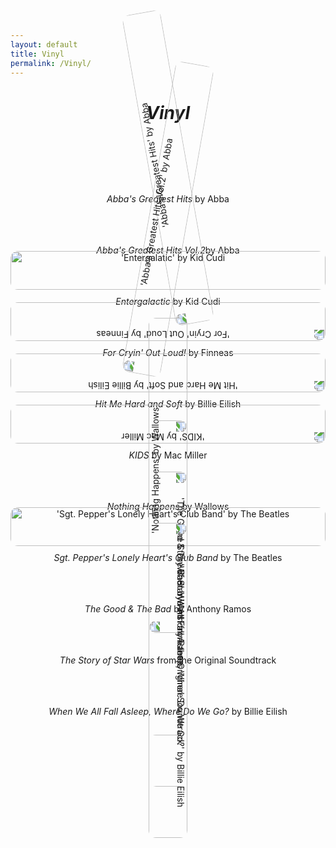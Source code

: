 ```yaml
---
layout: default
title: Vinyl
permalink: /Vinyl/
---
```


<div style="text-align: center;">
	<h1 style="margin-top: 40px; margin-bottom: 40px"><i>Vinyl </i></h1>

<div style="display: grid; grid-template-columns: repeat(auto-fit, minmax(250px, 1fr)); gap:20px;">


<a href="/abba1/" style="text-align: center; text-decoration: none;">
	<img src="/assets/images/vinyl-abba1.png" alt="'Abba's Greatest Hits' by Abba" style="width: 100%; border-radius: 12px; transform: rotate(260deg);">
	<p style="margin-top: 10px;"><i> Abba's Greatest Hits</i> by Abba</p>
</a>


<a href="/abba2/" style="text-align: center; text-decoration: none;">
	<img src="/assets/images/vinyl-abba2.png" alt="'Abba's Greatest Hits Vol.2' by Abba" style="width: 100%; border-radius: 12px; transform: rotate(280deg)">
	<p style="margin-top: 10px;"><i> Abba's Greatest Hits Vol.2</i>by Abba</p>
</a>

<a href="/cudi/" style="text-align: center; text-decoration: none;">
	<img src="/assets/images/vinyl-cudi.png" alt="'Entergalatic' by Kid Cudi" style="width: 100%; border-radius: 12px;">
	<p style="margin-top: 10px;"><i>Entergalactic</i> by Kid Cudi</p>
</a>

<a href="/FCOL/" style="text-align: center; text-decoration: none;">
	<img src="/assets/images/vinyl-FCOL.png" alt="'For Cryin' Out Loud' by Finneas" style="width: 100%; border-radius: 12px;transform: rotate(180deg)">
	<p style="margin-top: 10px;"><i>For Cryin' Out Loud!</i> by Finneas</p>
</a>


<a href="/HHAS/" style="text-align: center; text-decoration: none;">
	<img src="/assets/images/vinyl-HHAS.png" alt="'Hit Me Hard and Soft' by Billie Eilish" style="width: 100%; border-radius: 12px;transform: rotate(180deg)">
	<p style="margin-top: 10px;"><i>Hit Me Hard and Soft</i> by Billie Eilish</p>
</a>

<a href="/KIDS/" style="text-align: center; text-decoration: none;">
	<img src="/assets/images/vinyl-KIDS.png" alt="'KIDS' by Mac Miller" style="width: 100%; border-radius: 12px;transform: rotate(180deg)">
	<p style="margin-top: 10px;"><i>KIDS</i> by Mac Miller</p>
</a>

<a href="/wallows/" style="text-align: center; text-decoration: none;">
	<img src="/assets/images/vinyl-wallows.png" alt="'Nothing Happens' by Wallows" style="width: 100%; border-radius: 12px;transform: rotate(270deg)">
	<p style="margin-top: 10px;"><i>Nothing Happens</i> by Wallows</p>
</a>

<a href="/beatles/" style="text-align: center; text-decoration: none;">
	<img src="/assets/images/vinyl-beatles.png" alt="'Sgt. Pepper's Lonely Heart's Club Band' by The Beatles" style="width: 100%; border-radius: 12px;transform: rotate(360deg)">
	<p style="margin-top: 10px;"><i>Sgt. Pepper's Lonely Heart's Club Band</i> by The Beatles</p>
</a>

<a href="/TGATB/" style="text-align: center; text-decoration: none;">
	<img src="/assets/images/vinyl-TGATB.png" alt="'The Good & The Bad' by Anthony Ramos" style="width: 100%; border-radius: 12px;transform: rotate(90deg)">
	<p style="margin-top: 10px;"><i>The Good & The Bad</i> by Anthony Ramos</p>
</a>

<a href="/starwars/" style="text-align: center; text-decoration: none;">
	<img src="/assets/images/vinyl-starwars.png" alt="'The Story of Star Wars' from the Original Soundtrack" style="width: 100%; border-radius: 12px;transform: rotate(90deg)">
	<p style="margin-top: 10px;"><i>The Story of Star Wars</i> from the Original Soundtrack</p>
</a>

<a href="/WWFA/" style="text-align: center; text-decoration: none;">
	<img src="/assets/images/vinyl-WWAFA.png" alt="'When We All Fall Asleep, Where Do We Go?' by Billie Eilish" style="width: 100%; border-radius: 12px;transform: rotate(90deg)">
	<p style="margin-top: 10px;"><i>When We All Fall Asleep, Where Do We Go?</i> by Billie Eilish</p>
</a>

